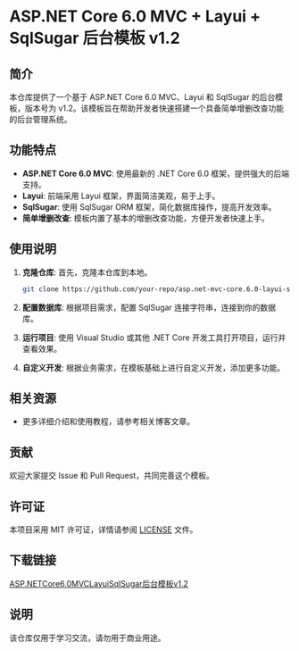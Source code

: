 # ASP.NET Core 6.0 MVC + Layui + SqlSugar 后台模板 v1.2

## 简介

本仓库提供了一个基于 ASP.NET Core 6.0 MVC、Layui 和 SqlSugar 的后台模板，版本号为 v1.2。该模板旨在帮助开发者快速搭建一个具备简单增删改查功能的后台管理系统。

## 功能特点

- **ASP.NET Core 6.0 MVC**: 使用最新的 .NET Core 6.0 框架，提供强大的后端支持。
- **Layui**: 前端采用 Layui 框架，界面简洁美观，易于上手。
- **SqlSugar**: 使用 SqlSugar ORM 框架，简化数据库操作，提高开发效率。
- **简单增删改查**: 模板内置了基本的增删改查功能，方便开发者快速上手。

## 使用说明

1. **克隆仓库**: 首先，克隆本仓库到本地。
   ```bash
   git clone https://github.com/your-repo/asp.net-mvc-core.6.0-layui-sqlsugar-后台模板-v1.2.git
   ```

2. **配置数据库**: 根据项目需求，配置 SqlSugar 连接字符串，连接到你的数据库。

3. **运行项目**: 使用 Visual Studio 或其他 .NET Core 开发工具打开项目，运行并查看效果。

4. **自定义开发**: 根据业务需求，在模板基础上进行自定义开发，添加更多功能。

## 相关资源

- 更多详细介绍和使用教程，请参考相关博客文章。

## 贡献

欢迎大家提交 Issue 和 Pull Request，共同完善这个模板。

## 许可证

本项目采用 MIT 许可证，详情请参阅 [LICENSE](LICENSE) 文件。

## 下载链接
[ASP.NETCore6.0MVCLayuiSqlSugar后台模板v1.2](https://pan.quark.cn/s/08f223935f7b)

## 说明

该仓库仅用于学习交流，请勿用于商业用途。
